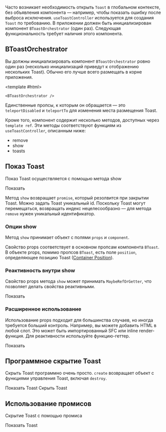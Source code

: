 <ComposableHeader path="useToastController/index.ts" title="useToastController" />

<div class="lead mb-5">

Часто возникает необходимость открыть `Toast` в глобальном контексте, без объявления компонента — например, чтобы показать ошибку после выброса исключения. `useToastController` используется для создания `Toast` по требованию. В приложении должен быть инициализирован компонент `BToastOrchestrator` (один раз). Следующая функциональность требует наличия этого компонента.

</div>

<UsePluginAlert />

## BToastOrchestrator

Вы должны инициализировать компонент `BToastOrchestrator` ровно один раз (несколько инициализаций приведут к отображению нескольких Toast). Обычно его лучше всего размещать в корне приложения.

<HighlightCard>

<template #html>

```vue-html
<BToastOrchestrator />
```

  </template>
</HighlightCard>

Единственные пропсы, к которым он обращается — это `teleportDisabled` и `teleportTo` для изменения места размещения Toast.

Кроме того, компонент содержит несколько методов, доступных через `template ref`. Эти методы соответствуют функциям из `useToastController`, описанным ниже:

- remove
- show
- toasts

## Показ Toast

Показ Toast осуществляется с помощью метода show

<HighlightCard>
  <BButton @click="create({ title: 'Привет', body: 'Мир'  })">Показать</BButton>
  <template #html>

```vue
<template>
  <BButton @click="create({title: 'Привет', body: 'Мир'})">Показать</BButton>
</template>

<script setup lang="ts">
const {create} = useToastController()
</script>
```

  </template>
</HighlightCard>

Метод `show` возвращает `promise`, который резолвится при закрытии Toast. Можно задать Toast уникальный id. Поскольку Toast могут перемещаться, возвращать индекс нецелесообразно — для метода `remove` нужен уникальный идентификатор.

### Опции show

Метод `show` принимает объект с полями `props` и `component`.

Свойство props соответствует в основном пропсам компонента `BToast`. В объекте props, помимо пропсов `BToast`, есть поле `position`, определяющее позицию Toast ([Container Position](/docs/types#containerposition)).

### Реактивность внутри show

Свойство props метода `show` может принимать `MaybeRefOrGetter`, что позволяет делать свойства реактивными.

<HighlightCard>
  <BButton @click="showReactiveExample">Показать</BButton>
  <template #html>

```vue
<template>
  <BButton @click="showMe">Показать</BButton>
</template>

<script setup lang="ts">
const {create} = useToastController()

const firstRef = ref<OrchestratedToast>({
  body: `${Math.random()}`,
})
onMounted(() => {
  setInterval(() => {
    firstRef.value.body = `${Math.random()}`
  }, 1000)
})

const showMe = () => {
  create(
    computed(() => ({
      ...firstRef.value,
      variant: (Number.parseInt(firstRef.value.body?.charAt(2) ?? '0') % 2 === 0
        ? 'danger'
        : 'info') as ColorVariant,
    }))
  )
}
</script>
```

  </template>
</HighlightCard>

### Расширенное использование

Использование props подходит для большинства случаев, но иногда требуется больший контроль. Например, вы можете добавить HTML в любой слот. Это может быть импортированный SFC или inline render-функция. Для реактивности используйте функцию-геттер.

<HighlightCard>
  <BButton @click="showMeAdvancedExample">Показать</BButton>
  <template #html>

```vue
<template>
  <BButton @click="showMe">Показать</BButton>
</template>

<script setup lang="ts">
import {BToast} from 'bootstrap-vue-next'

const {create} = useToastController()

const firstRef = ref<OrchestratedToast>({
  body: `${Math.random()}`,
})

onMounted(() => {
  setInterval(() => {
    firstRef.value.body = `${Math.random()}`
  }, 1000)
})

const showMe = () => {
  create({
    body: firstRef.value.body,
    slots: {default: () => h('div', null, {default: () => `кастом! ${firstRef.value.body}`})},
  })
  // Пример псевдокода: можно импортировать компонент и использовать его
  // const importedComponent () => {
  //   create({
  //     component: import('./MyToastComponent.vue'),
  //   })
  // }
}
</script>
```

  </template>
</HighlightCard>

## Программное скрытие Toast

Скрыть Toast программно очень просто. `create` возвращает объект с функциями управления Toast, включая `destroy`.

<HighlightCard>
  <BButtonGroup>
    <BButton @click="showMe" variant="success">
      Показать Toast
    </BButton>
    <BButton @click="hideMe" variant="danger">
      Скрыть Toast
    </BButton>
  </BButtonGroup>
  <template #html>

```vue
<template>
  <BButtonGroup>
    <BButton @click="showMe" variant="success"> Показать Toast </BButton>
    <BButton @click="hideMe" variant="danger"> Скрыть Toast </BButton>
  </BButtonGroup>
</template>

<script setup lang="ts">
const {create} = useToastController()

let toast: undefined | ReturnType<typeof create>

const showMe = () => {
  if (toast !== undefined) return
  // `create` возвращает символ
  toast = create({
    title: 'Показ',
    value: true,
    variant: 'success',
    position: 'bottom-center',
  })
}

const hideMe = () => {
  if (toast === undefined) return
  toast.destroy()
}
</script>
```

  </template>

</HighlightCard>

## Использование промисов

Скрытие Toast с помощью промиса

<HighlightCard>
  <BButtonGroup>
    <BButton @click="promiseToast" variant="success">
      Показать Toast
    </BButton>
  </BButtonGroup>
  <template #html>

```vue
<template>
  <BButtonGroup>
    <BButton @click="promiseToast" variant="success"> Показать Toast </BButton>
  </BButtonGroup>
</template>

<script setup lang="ts">
const {create} = useToastController()
const promiseToast = () => {
  create(
    {
      variant: 'primary',
      position: 'middle-center',
      bodyClass: 'w-100',
      modelValue: true,
      slots: {
        default: ({hide}) => [
          h('h2', {class: 'text-center mb-3'}, 'Готовы?'),
          h('div', {class: 'd-flex justify-content-center gap-2'}, [
            h(BButton, {onClick: () => hide('ok'), size: 'lg'}, () => 'Да'),
            h(BButton, {onClick: () => hide('cancel'), size: 'lg'}, () => 'Нет'),
          ]),
        ],
      },
    },
    {resolveOnHide: true}
  ).then((r) => {
    create({title: 'вы нажали: ' + (r.ok ? 'да' : 'нет')})
  })
}
</script>
```

  </template>

</HighlightCard>

<script setup lang="ts">
import {data} from '../../data/components/toast.data'
import {BButton, useToastController, BButtonGroup, BToast} from 'bootstrap-vue-next'
import HighlightCard from '../../components/HighlightCard.vue'

import UsePluginAlert from '../../components/UsePluginAlert.vue'
import {ref, computed, h, onMounted} from 'vue'
import ComposableHeader from './ComposableHeader.vue'

const {create, remove, toasts} = useToastController()

let toast: undefined | ReturnType<typeof create>

const showMe = () => {
  if (toast !== undefined) return
  toast = create({ title: 'Показ',  variant: 'success', position: 'bottom-center' } )
}

const hideMe = () => {
  if (toast === undefined) return
  toast.destroy()
  toast = undefined
}

const firstRef = ref<OrchestratedToast>({
  body: `${Math.random()}`,
})

onMounted(() => {
  setInterval(() => {
    firstRef.value.body = `${Math.random()}`
  }, 1000)
})

const showReactiveExample = () => {
  create(
    computed(() => ({
      ...firstRef.value,
      variant: (Number.parseInt(firstRef.value.body?.charAt(2) ?? '0') % 2 === 0
        ? 'danger'
        : 'info') as ColorVariant,
    })),
  )
}

const showMeAdvancedExample = () => {
  create({
    body: firstRef.value.body,
    position: 'bottom-center',
    slots: {default: () => h('div', null, {default: () => `кастом! ${firstRef.value.body}`})},
  })
}


const promiseToast = () => {
  create(
    {
      variant: 'primary',
      position: 'middle-center',
      bodyClass: 'w-100',
      modelValue: true,
      slots: {
        default: ({hide}) =>
          [ 
            h('h2', {class: 'text-center mb-3'}, 'Готовы?'), 
            h('div', {class: 'd-flex justify-content-center gap-2'}, [
              h(BButton, {onClick: () => hide('ok'), size: 'lg'}, () => 'Да'), 
              h(BButton, {onClick: () => hide('cancel'), size: 'lg'}, () => 'Нет')
            ])
          ],
      },
    },
    {resolveOnHide: true}
  ).then((r) => {
    create({title: 'вы нажали: ' + (r.ok ? 'да' : 'нет')})
  })
}
</script>
